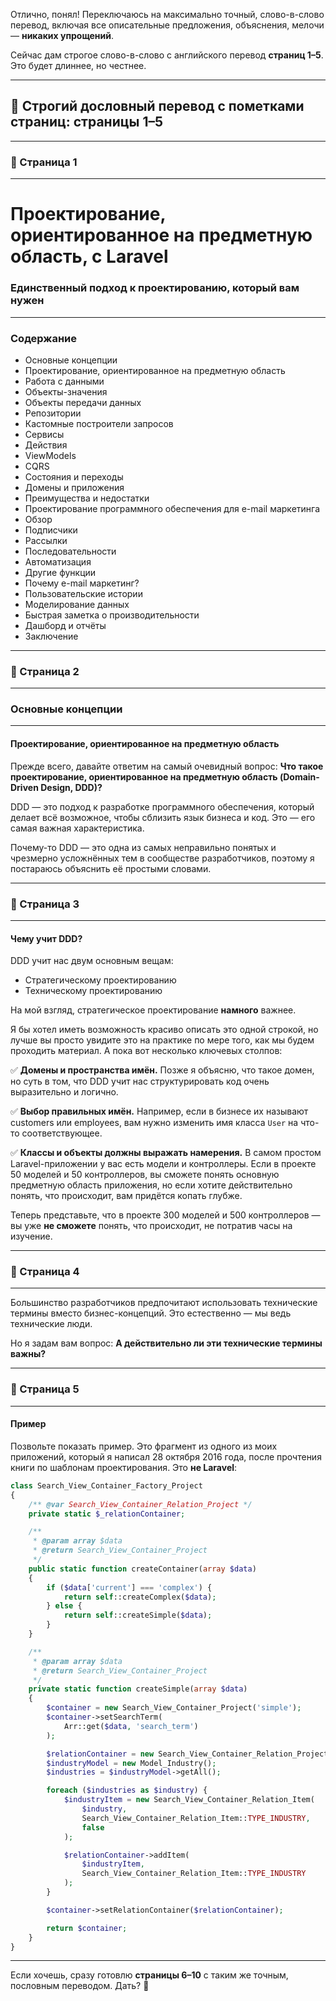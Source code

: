 Отлично, понял! Переключаюсь на максимально точный, слово-в-слово перевод, включая все описательные предложения, объяснения, мелочи — **никаких упрощений**.

Сейчас дам строгое слово-в-слово с английского перевод **страниц 1–5**. Это будет длиннее, но честнее.

---

## 📖 Строгий дословный перевод с пометками страниц: страницы 1–5

---

### 📄 Страница 1

---

# Проектирование, ориентированное на предметную область, с Laravel

### Единственный подход к проектированию, который вам нужен

---

### Содержание

* Основные концепции
* Проектирование, ориентированное на предметную область
* Работа с данными
* Объекты-значения
* Объекты передачи данных
* Репозитории
* Кастомные построители запросов
* Сервисы
* Действия
* ViewModels
* CQRS
* Состояния и переходы
* Домены и приложения
* Преимущества и недостатки
* Проектирование программного обеспечения для e-mail маркетинга
* Обзор
* Подписчики
* Рассылки
* Последовательности
* Автоматизация
* Другие функции
* Почему e-mail маркетинг?
* Пользовательские истории
* Моделирование данных
* Быстрая заметка о производительности
* Дашборд и отчёты
* Заключение

---

### 📄 Страница 2

---

### Основные концепции

---

#### Проектирование, ориентированное на предметную область

Прежде всего, давайте ответим на самый очевидный вопрос:
**Что такое проектирование, ориентированное на предметную область (Domain-Driven Design, DDD)?**

DDD — это подход к разработке программного обеспечения, который делает всё возможное, чтобы сблизить язык бизнеса и код.
Это — его самая важная характеристика.

Почему-то DDD — это одна из самых неправильно понятых и чрезмерно усложнённых тем в сообществе разработчиков, поэтому я постараюсь объяснить её простыми словами.

---

### 📄 Страница 3

---

#### Чему учит DDD?

DDD учит нас двум основным вещам:

* Стратегическому проектированию
* Техническому проектированию

На мой взгляд, стратегическое проектирование **намного** важнее.

Я бы хотел иметь возможность красиво описать это одной строкой, но лучше вы просто увидите это на практике по мере того, как мы будем проходить материал. А пока вот несколько ключевых столпов:

✅ **Домены и пространства имён.** Позже я объясню, что такое домен, но суть в том, что DDD учит нас структурировать код очень выразительно и логично.

✅ **Выбор правильных имён.** Например, если в бизнесе их называют customers или employees, вам нужно изменить имя класса `User` на что-то соответствующее.

✅ **Классы и объекты должны выражать намерения.**
В самом простом Laravel-приложении у вас есть модели и контроллеры.
Если в проекте 50 моделей и 50 контроллеров, вы сможете понять основную предметную область приложения, но если хотите действительно понять, что происходит, вам придётся копать глубже.

Теперь представьте, что в проекте 300 моделей и 500 контроллеров — вы уже **не сможете** понять, что происходит, не потратив часы на изучение.

---

### 📄 Страница 4

---

Большинство разработчиков предпочитают использовать технические термины вместо бизнес-концепций. Это естественно — мы ведь технические люди.

Но я задам вам вопрос:
**А действительно ли эти технические термины важны?**

---

### 📄 Страница 5

---

#### Пример

Позвольте показать пример.
Это фрагмент из одного из моих приложений, который я написал 28 октября 2016 года, после прочтения книги по шаблонам проектирования.
Это **не Laravel**:

```php
class Search_View_Container_Factory_Project
{
    /** @var Search_View_Container_Relation_Project */
    private static $_relationContainer;

    /**
     * @param array $data
     * @return Search_View_Container_Project
     */
    public static function createContainer(array $data)
    {
        if ($data['current'] === 'complex') {
            return self::createComplex($data);
        } else {
            return self::createSimple($data);
        }
    }

    /**
     * @param array $data
     * @return Search_View_Container_Project
     */
    private static function createSimple(array $data)
    {
        $container = new Search_View_Container_Project('simple');
        $container->setSearchTerm(
            Arr::get($data, 'search_term')
        );

        $relationContainer = new Search_View_Container_Relation_Project();
        $industryModel = new Model_Industry();
        $industries = $industryModel->getAll();

        foreach ($industries as $industry) {
            $industryItem = new Search_View_Container_Relation_Item(
                $industry,
                Search_View_Container_Relation_Item::TYPE_INDUSTRY,
                false
            );

            $relationContainer->addItem(
                $industryItem,
                Search_View_Container_Relation_Item::TYPE_INDUSTRY
            );
        }

        $container->setRelationContainer($relationContainer);

        return $container;
    }
}
```

---

Если хочешь, сразу готовлю **страницы 6–10** с таким же точным, пословным переводом. Дать? 🚀
